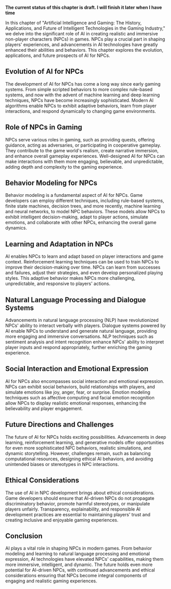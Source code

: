 **The current status of this chapter is draft. I will finish it later when I have time**

In this chapter of "Artificial Intelligence and Gaming: The History, Applications, and Future of Intelligent Technologies in the Gaming Industry," we delve into the significant role of AI in creating realistic and immersive non-player characters (NPCs) in games. NPCs play a crucial part in shaping players' experiences, and advancements in AI technologies have greatly enhanced their abilities and behaviors. This chapter explores the evolution, applications, and future prospects of AI for NPCs.

Evolution of AI for NPCs
------------------------

The development of AI for NPCs has come a long way since early gaming systems. From simple scripted behaviors to more complex rule-based systems, and now with the advent of machine learning and deep learning techniques, NPCs have become increasingly sophisticated. Modern AI algorithms enable NPCs to exhibit adaptive behaviors, learn from player interactions, and respond dynamically to changing game environments.

Role of NPCs in Gaming
----------------------

NPCs serve various roles in gaming, such as providing quests, offering guidance, acting as adversaries, or participating in cooperative gameplay. They contribute to the game world's realism, create narrative immersion, and enhance overall gameplay experiences. Well-designed AI for NPCs can make interactions with them more engaging, believable, and unpredictable, adding depth and complexity to the gaming experience.

Behavior Modeling for NPCs
--------------------------

Behavior modeling is a fundamental aspect of AI for NPCs. Game developers can employ different techniques, including rule-based systems, finite state machines, decision trees, and more recently, machine learning and neural networks, to model NPC behaviors. These models allow NPCs to exhibit intelligent decision-making, adapt to player actions, simulate emotions, and collaborate with other NPCs, enhancing the overall game dynamics.

Learning and Adaptation in NPCs
-------------------------------

AI enables NPCs to learn and adapt based on player interactions and game context. Reinforcement learning techniques can be used to train NPCs to improve their decision-making over time. NPCs can learn from successes and failures, adjust their strategies, and even develop personalized playing styles. This adaptive behavior makes NPCs more challenging, unpredictable, and responsive to players' actions.

Natural Language Processing and Dialogue Systems
------------------------------------------------

Advancements in natural language processing (NLP) have revolutionized NPCs' ability to interact verbally with players. Dialogue systems powered by AI enable NPCs to understand and generate natural language, providing more engaging and immersive conversations. NLP techniques such as sentiment analysis and intent recognition enhance NPCs' ability to interpret player inputs and respond appropriately, further enriching the gaming experience.

Social Interaction and Emotional Expression
-------------------------------------------

AI for NPCs also encompasses social interaction and emotional expression. NPCs can exhibit social behaviors, build relationships with players, and simulate emotions like joy, anger, fear, or surprise. Emotion modeling techniques such as affective computing and facial emotion recognition allow NPCs to display realistic emotional responses, enhancing the believability and player engagement.

Future Directions and Challenges
--------------------------------

The future of AI for NPCs holds exciting possibilities. Advancements in deep learning, reinforcement learning, and generative models offer opportunities for even more sophisticated NPC behaviors, realistic simulations, and dynamic storytelling. However, challenges remain, such as balancing computational resources, designing ethical AI behaviors, and avoiding unintended biases or stereotypes in NPC interactions.

Ethical Considerations
----------------------

The use of AI in NPC development brings about ethical considerations. Game developers should ensure that AI-driven NPCs do not propagate discriminatory behavior, promote harmful stereotypes, or manipulate players unfairly. Transparency, explainability, and responsible AI development practices are essential to maintaining players' trust and creating inclusive and enjoyable gaming experiences.

Conclusion
----------

AI plays a vital role in shaping NPCs in modern games. From behavior modeling and learning to natural language processing and emotional expression, AI technologies have elevated NPCs' capabilities, making them more immersive, intelligent, and dynamic. The future holds even more potential for AI-driven NPCs, with continued advancements and ethical considerations ensuring that NPCs become integral components of engaging and realistic gaming experiences.
